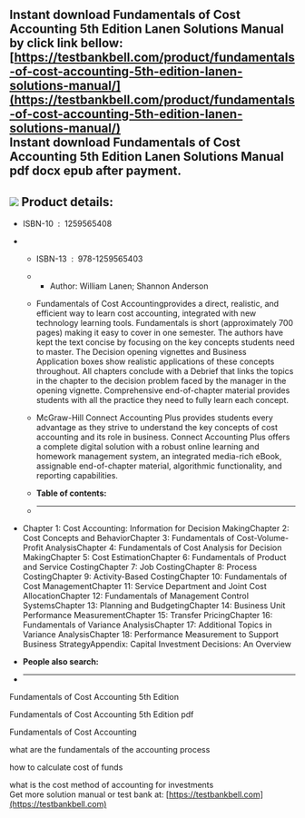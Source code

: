 Instant download **Fundamentals of Cost Accounting 5th Edition Lanen Solutions Manual** by click link bellow:  
[https://testbankbell.com/product/fundamentals-of-cost-accounting-5th-edition-lanen-solutions-manual/](https://testbankbell.com/product/fundamentals-of-cost-accounting-5th-edition-lanen-solutions-manual/)  
**Instant download Fundamentals of Cost Accounting 5th Edition Lanen Solutions Manual pdf docx epub after payment.**
--------------------------------------------------------------------------------------------------------------------


![](https://testbankbell.com/wp-content/uploads/2023/05/fundamentals-cost-accounting-5th-edition-lanen-solutions-manual.jpg)
**Product details:**
--------------------


* ISBN-10 ‏ : ‎ 1259565408
* * ISBN-13 ‏ : ‎ 978-1259565403
  * * Author: William Lanen; Shannon Anderson
   
  * Fundamentals of Cost Accountingprovides a direct, realistic, and efficient way to learn cost accounting, integrated with new technology learning tools. Fundamentals is short (approximately 700 pages) making it easy to cover in one semester. The authors have kept the text concise by focusing on the key concepts students need to master. The Decision opening vignettes and Business Application boxes show realistic applications of these concepts throughout. All chapters conclude with a Debrief that links the topics in the chapter to the decision problem faced by the manager in the opening vignette. Comprehensive end-of-chapter material provides students with all the practice they need to fully learn each concept.
 
  * McGraw-Hill Connect Accounting Plus provides students every advantage as they strive to understand the key concepts of cost accounting and its role in business. Connect Accounting Plus offers a complete digital solution with a robust online learning and homework management system, an integrated media-rich eBook, assignable end-of-chapter material, algorithmic functionality, and reporting capabilities.
  * **Table of contents:**
  * ----------------------
 
* Chapter 1: Cost Accounting: Information for Decision MakingChapter 2: Cost Concepts and BehaviorChapter 3: Fundamentals of Cost-Volume-Profit AnalysisChapter 4: Fundamentals of Cost Analysis for Decision MakingChapter 5: Cost EstimationChapter 6: Fundamentals of Product and Service CostingChapter 7: Job CostingChapter 8: Process CostingChapter 9: Activity-Based CostingChapter 10: Fundamentals of Cost ManagementChapter 11: Service Department and Joint Cost AllocationChapter 12: Fundamentals of Management Control SystemsChapter 13: Planning and BudgetingChapter 14: Business Unit Performance MeasurementChapter 15: Transfer PricingChapter 16: Fundamentals of Variance AnalysisChapter 17: Additional Topics in Variance AnalysisChapter 18: Performance Measurement to Support Business StrategyAppendix: Capital Investment Decisions: An Overview
* **People also search:**
* -----------------------

Fundamentals of Cost Accounting 5th Edition

Fundamentals of Cost Accounting 5th Edition pdf

Fundamentals of Cost Accounting

what are the fundamentals of the accounting process

how to calculate cost of funds

what is the cost method of accounting for investments  
 Get more solution manual or test bank at: [https://testbankbell.com](https://testbankbell.com)
